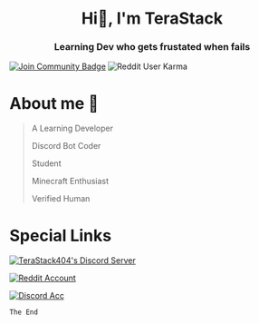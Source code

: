 <h1 align="center">Hi👋, I'm TeraStack</h1>
<h3 align="center">Learning Dev who gets frustated when fails</h3>


<a href="https://discord.gg/dcVDkHXEjy"><img src="https://img.shields.io/discord/733027681184251937.svg?style=flat&label=Join%20My%20Discord%20Server&color=orange" alt="Join Community Badge"/></a>
![Reddit User Karma](https://img.shields.io/reddit/user-karma/combined/TeraStack?style=social?color=red)

# About me 👀

>  A Learning Developer
> 
>  Discord Bot Coder
> 
>  Student
> 
>  Minecraft Enthusiast
> 
>  Verified Human

# Special Links


<a href="https://discord.gg/dcVDkHXEjy"><img src="https://img.shields.io/badge/TeraStack's%20Hub-Join%20Now!-orange.svg?style=flat&label=My%20Discord%20Server&color=orange" alt="TeraStack404's Discord Server"/></a>


<a href="https://discord.gg/dcVDkHXEjy"><img src="https://img.shields.io/badge/TeraStack404-Follow%20me!-red?style=flat" alt="Reddit Account"/></a>


<a href="https://discord.gg/dcVDkHXEjy"><img src="https://img.shields.io/badge/TeraStack404-My%20Discord%20Acc-yellow?style=flat&color=blue" alt="Discord Acc"/></a>




```
The End
```

